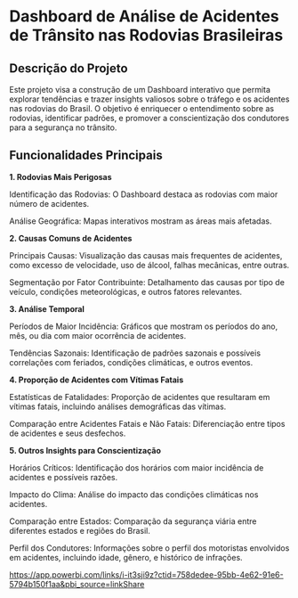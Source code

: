 # Dashboard de Análise de Acidentes de Trânsito nas Rodovias Brasileiras

## Descrição do Projeto
Este projeto visa a construção de um Dashboard interativo que permita explorar tendências e trazer insights valiosos sobre o tráfego e os acidentes nas rodovias do Brasil. 
O objetivo é enriquecer o entendimento sobre as rodovias, identificar padrões, e promover a conscientização dos condutores para a segurança no trânsito.

## Funcionalidades Principais
 **1. Rodovias Mais Perigosas**
 <p> Identificação das Rodovias: O Dashboard destaca as rodovias com maior número de acidentes.</p>
 <p>Análise Geográfica: Mapas interativos mostram as áreas mais afetadas.</p>

  **2. Causas Comuns de Acidentes**
<p>
  Principais Causas: Visualização das causas mais frequentes de acidentes, como excesso de velocidade, uso de álcool, falhas mecânicas, entre outras. </p>
  <p>
  Segmentação por Fator Contribuinte: Detalhamento das causas por tipo de veículo, condições meteorológicas, e outros fatores relevantes.
</p>  

**3. Análise Temporal**
<p>Períodos de Maior Incidência: Gráficos que mostram os períodos do ano, mês, ou dia com maior ocorrência de acidentes.</p>
<p>Tendências Sazonais: Identificação de padrões sazonais e possíveis correlações com feriados, condições climáticas, e outros eventos.</p>
   
**4. Proporção de Acidentes com Vítimas Fatais**
<p>Estatísticas de Fatalidades: Proporção de acidentes que resultaram em vítimas fatais, incluindo análises demográficas das vítimas.</p>
<p>Comparação entre Acidentes Fatais e Não Fatais: Diferenciação entre tipos de acidentes e seus desfechos.</p>
   
**5. Outros Insights para Conscientização**
<p> Horários Críticos: Identificação dos horários com maior incidência de acidentes e possíveis razões.</p>
<p>Impacto do Clima: Análise do impacto das condições climáticas nos acidentes.</p>
<p>Comparação entre Estados: Comparação da segurança viária entre diferentes estados e regiões do Brasil.</p>
<p>Perfil dos Condutores: Informações sobre o perfil dos motoristas envolvidos em acidentes, incluindo idade, gênero, e histórico de infrações.</p>

https://app.powerbi.com/links/i-it3sji9z?ctid=758dedee-95bb-4e62-91e6-5794b150f1aa&pbi_source=linkShare
